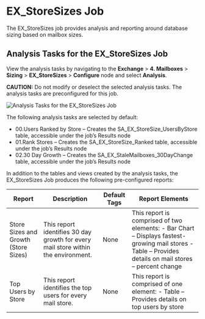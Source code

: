 # EX_StoreSizes Job

The EX_StoreSizes job provides analysis and reporting around database sizing based on mailbox sizes.

## Analysis Tasks for the EX_StoreSizes Job

View the analysis tasks by navigating to the **Exchange** > **4. Mailboxes** >
**Sizing** > **EX_StoreSizes** > **Configure** node and select **Analysis**.

**CAUTION:** Do not modify or deselect the selected analysis tasks. The analysis tasks are
preconfigured for this job.

![Analysis Tasks for the EX_StoreSizes Job](/img/product_docs/accessanalyzer/12.0/solutions/exchange/mailboxes/sizing/storesizesanalysis.webp)

The following analysis tasks are selected by default:

- 00.Users Ranked by Store – Creates the SA_EX_StoreSize_UsersByStore table, accessible under the
  job’s Results node
- 01.Rank Stores – Creates the SA_EX_StoreSize_Ranked table, accessible under the job’s Results node
- 02.30 Day Growth – Creates the SA_EX_StaleMailboxes_30DayChange table, accessible under the job’s
  Results node

In addition to the tables and views created by the analysis tasks, the EX_StoreSizes Job produces
the following pre-configured reports:

| Report                               | Description                                                                       | Default Tags | Report Elements                                                                                                                                         |
| ------------------------------------ | --------------------------------------------------------------------------------- | ------------ | ------------------------------------------------------------------------------------------------------------------------------------------------------- |
| Store Sizes and Growth (Store Sizes) | This report identifies 30 day growth for every mail store within the environment. | None         | This report is comprised of two elements: - Bar Chart – Displays fastest-growing mail stores - Table – Provides details on mail stores – percent change |
| Top Users by Store                   | This report identifies the top users for every mail store.                        | None         | This report is comprised of one element: - Table – Provides details on top users by store                                                               |
